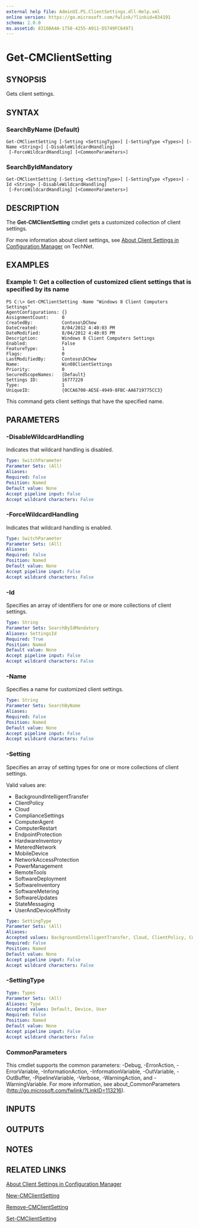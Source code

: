 ```yaml
---
external help file: AdminUI.PS.ClientSettings.dll-Help.xml
online version: https://go.microsoft.com/fwlink/?linkid=834191
schema: 2.0.0
ms.assetid: 8316BA4A-1758-4255-A911-D5749FC64971
---
```


# Get-CMClientSetting

## SYNOPSIS
Gets client settings.

## SYNTAX

### SearchByName (Default)
```
Get-CMClientSetting [-Setting <SettingType>] [-SettingType <Types>] [-Name <String>] [-DisableWildcardHandling]
 [-ForceWildcardHandling] [<CommonParameters>]
```

### SearchByIdMandatory
```
Get-CMClientSetting [-Setting <SettingType>] [-SettingType <Types>] -Id <String> [-DisableWildcardHandling]
 [-ForceWildcardHandling] [<CommonParameters>]
```

## DESCRIPTION
The **Get-CMClientSetting** cmdlet gets a customized collection of client settings.

For more information about client settings, see [About Client Settings in Configuration Manager](http://go.microsoft.com/fwlink/?LinkId=266226) on TechNet.

## EXAMPLES

### Example 1: Get a collection of customized client settings that is specified by its name
```
PS C:\> Get-CMClientSetting -Name "Windows 8 Client Computers Settings"
AgentConfigurations: {}
AssignmentCount:     0
CreatedBy:           Contoso\DChew
DateCreated:         8/04/2012 4:40:03 PM
DateModified:        8/04/2012 4:40:03 PM
Description:         Windows 8 Client Computers Settings
Enabled:             False
FeatureType:         1
Flags:               0
LastModifiedBy:      Contoso\DChew
Name:                Win08ClientSettings
Priority:            0
SecuredScopeNames:   {Default}
Settings ID:         16777220
Type:                1
UniqueID:            {0CCA6700-AE5E-4949-8FBC-AA6719775CC3}
```

This command gets client settings that have the specified name.

## PARAMETERS

### -DisableWildcardHandling
Indicates that wildcard handling is disabled.

```yaml
Type: SwitchParameter
Parameter Sets: (All)
Aliases: 
Required: False
Position: Named
Default value: None
Accept pipeline input: False
Accept wildcard characters: False
```

### -ForceWildcardHandling
Indicates that wildcard handling is enabled.

```yaml
Type: SwitchParameter
Parameter Sets: (All)
Aliases: 
Required: False
Position: Named
Default value: None
Accept pipeline input: False
Accept wildcard characters: False
```

### -Id
Specifies an array of identifiers for one or more collections of client settings.

```yaml
Type: String
Parameter Sets: SearchByIdMandatory
Aliases: SettingsId
Required: True
Position: Named
Default value: None
Accept pipeline input: False
Accept wildcard characters: False
```

### -Name
Specifies a name for customized client settings.

```yaml
Type: String
Parameter Sets: SearchByName
Aliases: 
Required: False
Position: Named
Default value: None
Accept pipeline input: False
Accept wildcard characters: False
```

### -Setting
Specifies an array of setting types for one or more collections of client settings.

Valid values are: 

- BackgroundIntelligentTransfer
- ClientPolicy
- Cloud
- ComplianceSettings
- ComputerAgent
- ComputerRestart
- EndpointProtection
- HardwareInventory
- MeteredNetwork
- MobileDevice
- NetworkAccessProtection
- PowerManagement
- RemoteTools
- SoftwareDeployment
- SoftwareInventory
- SoftwareMetering
- SoftwareUpdates
- StateMessaging
- UserAndDeviceAffinity

```yaml
Type: SettingType
Parameter Sets: (All)
Aliases: 
Accepted values: BackgroundIntelligentTransfer, Cloud, ClientPolicy, ComplianceSettings, ComputerAgent, ComputerRestart, EndpointProtection, HardwareInventory, MeteredNetwork, MobileDevice, NetworkAccessProtection, PowerManagement, RemoteTools, SoftwareDeployment, SoftwareInventory, SoftwareMetering, SoftwareUpdates, StateMessaging, UserAndDeviceAffinity
Required: False
Position: Named
Default value: None
Accept pipeline input: False
Accept wildcard characters: False
```

### -SettingType


```yaml
Type: Types
Parameter Sets: (All)
Aliases: Type
Accepted values: Default, Device, User
Required: False
Position: Named
Default value: None
Accept pipeline input: False
Accept wildcard characters: False
```

### CommonParameters
This cmdlet supports the common parameters: -Debug, -ErrorAction, -ErrorVariable, -InformationAction, -InformationVariable, -OutVariable, -OutBuffer, -PipelineVariable, -Verbose, -WarningAction, and -WarningVariable. For more information, see about_CommonParameters (http://go.microsoft.com/fwlink/?LinkID=113216).

## INPUTS

## OUTPUTS

## NOTES

## RELATED LINKS

[About Client Settings in Configuration Manager](http://go.microsoft.com/fwlink/?LinkId=266226)

[New-CMClientSetting](./New-CMClientSetting.md)

[Remove-CMClientSetting](./Remove-CMClientSetting.md)

[Set-CMClientSetting](./Set-CMClientSetting.md)


